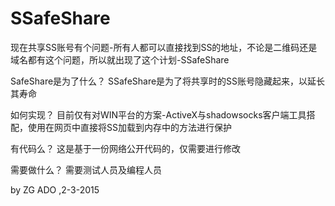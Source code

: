 # SSafeShare
现在共享SS账号有个问题-所有人都可以直接找到SS的地址，不论是二维码还是域名都有这个问题，所以就出现了这个计划-SSafeShare

SafeShare是为了什么？
SSafeShare是为了将共享时的SS账号隐藏起来，以延长其寿命

如何实现？
目前仅有对WIN平台的方案-ActiveX与shadowsocks客户端工具搭配，使用在网页中直接将SS加载到内存中的方法进行保护

有代码么？
这是基于一份网络公开代码的，仅需要进行修改

需要做什么？
需要测试人员及编程人员

by ZG ADO ,2-3-2015

